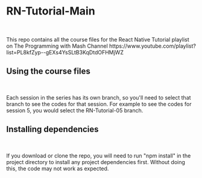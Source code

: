 # RN-Tutorial-Main
<br/>
<p>
  This repo contains all the course files for the React Native Tutorial playlist on The Programming with Mash Channel
https://www.youtube.com/playlist?list=PL8kfZyp--gEXs4YsSLtB3KqDtdOFHMjWZ
</p>
<h2>Using the course files</h2><br/>
<p>
Each session in the series has its own branch, so you'll need to select that branch to see the codes for that session. For example to see the codes for session 5, you would select the RN-Tutorial-05 branch.
</p>
<h2>Installing dependencies</h2><br/>
<p>
If you download or clone the repo, you will need to run "npm install" in the project directory to install any project dependencies first. Without doing this, the code may not work as expected.
</p>
